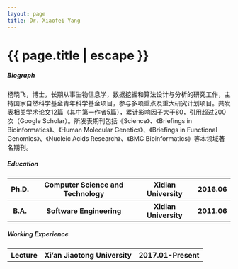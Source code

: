 ```yaml
---
layout: page
title: Dr. Xiaofei Yang
---
```



<h1 class="header center blue-text">{{ page.title | escape }}</h1>

<div class = "row">
    <div class = "row">
            <div class = "col s12 m12">
                <div id = "bio">
                    <h5>Biograph</h5>
                    <p>杨晓飞，博士，长期从事生物信息学，数据挖掘和算法设计与分析的研究工作，主持国家自然科学基金青年科学基金项目，参与多项重点及重大研究计划项目。共发表相关学术论文12篇（其中第一作者5篇），累计影响因子大于80，引用超过200次（Google Scholar）。所发表期刊包括《Science》、《Briefings in Bioinformatics》、《Human Molecular Genetics》、《Briefings in Functional Genomics》、《Nucleic Acids Research》、《BMC Bioinformatics》等本领域著名期刊。</p>
                    </div>
                <div id = "edu">
                    <h5>Education</h5>
                    <table style="border:none;background:none;">
                    <tr> 
                        <th>Ph.D.</th>
                        <th>Computer Science and Technology</th>
                        <th>Xidian University</th>
                        <th>2016.06</th>
                    </tr>
                    <tr style="border:none;background:none;">
                        <th>B.A.</th>
                        <th>Software Engineering</th>
                        <th>Xidian University</th>
                        <th>2011.06</th>
                    </tr>
                    </table>
                </div>
                <div id = "work">
                    <h5>Working Experience</h5>
                    <table style="border:none;background:none;">
                    <tr>
                        <th>Lecture</th>
                        <th>Xi’an Jiaotong University</th>
                        <th>2017.01-Present</th>
                    </tr>  
                    </table>
                </div>
            </div>
    </div>
</div>
